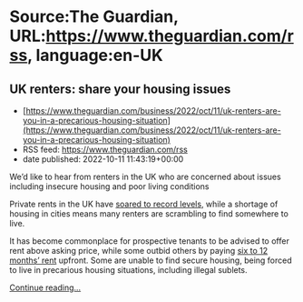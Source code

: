 # Source:The Guardian, URL:https://www.theguardian.com/rss, language:en-UK

## UK renters: share your housing issues
 - [https://www.theguardian.com/business/2022/oct/11/uk-renters-are-you-in-a-precarious-housing-situation](https://www.theguardian.com/business/2022/oct/11/uk-renters-are-you-in-a-precarious-housing-situation)
 - RSS feed: https://www.theguardian.com/rss
 - date published: 2022-10-11 11:43:19+00:00

<p>We’d like to hear from renters in the UK who are concerned about issues including insecure housing and poor living conditions </p><p>Private rents in the UK have <a href="https://www.theguardian.com/money/2022/nov/25/demand-for-rental-homes-uk-up-23-per-cent-in-a-year-as-rents-hit-record-high">soared to record levels</a>, while a shortage of housing in cities means many renters are scrambling to find somewhere to live.</p><p>It has become commonplace for prospective tenants to be advised to offer rent above asking price, while some outbid others by paying <a href="https://www.telegraph.co.uk/property/renting/record-number-renters-forced-pay-rent-upfront/">six to 12 months’ rent</a> upfront. Some are unable to find secure housing, being forced to live in precarious housing situations, including illegal sublets.</p> <a href="https://www.theguardian.com/business/2022/oct/11/uk-renters-are-you-in-a-precarious-housing-situation">Continue reading...</a>

